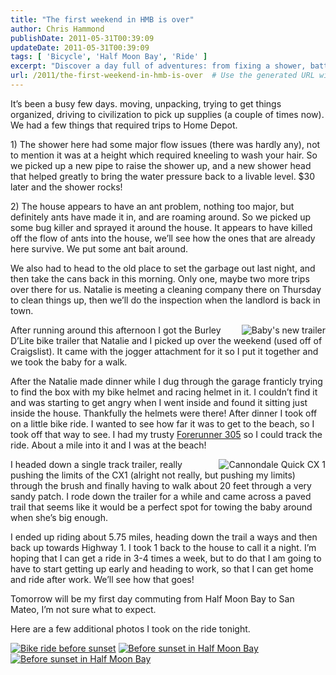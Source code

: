 ```yaml
---
title: "The first weekend in HMB is over"
author: Chris Hammond
publishDate: 2011-05-31T00:39:09
updateDate: 2011-05-31T00:39:09
tags: [ 'Bicycle', 'Half Moon Bay', 'Ride' ]
excerpt: "Discover a day full of adventures: from fixing a shower, battling ants, to a bike ride to the beach. Follow along for more on daily life in Half Moon Bay."
url: /2011/the-first-weekend-in-hmb-is-over  # Use the generated URL with year
---
```

<p>It’s been a busy few days. moving, unpacking, trying to get things organized, driving to civilization to pick up supplies (a couple of times now). We had a few things that required trips to Home Depot.</p>  <p>1) The shower here had some major flow issues (there was hardly any), not to mention it was at a height which required kneeling to wash your hair. So we picked up a new pipe to raise the shower up, and a new shower head that helped greatly to bring the water pressure back to a livable level. $30 later and the shower rocks!</p>  <p>2) The house appears to have an ant problem, nothing too major, but definitely ants have made it in, and are roaming around. So we picked up some bug killer and sprayed it around the house. It appears to have killed off the flow of ants into the house, we’ll see how the ones that are already here survive. We put some ant bait around.</p>  <p>We also had to head to the old place to set the garbage out last night, and then take the cans back in this morning. Only one, maybe two more trips over there for us. Natalie is meeting a cleaning company there on Thursday to clean things up, then we’ll do the inspection when the landlord is back in town.</p>  <p><a title="Baby&#39;s new trailer" href="https://www.flickr.com/photos/17726343@N00/5779157579/"><img border="0" alt="Baby&#39;s new trailer" align="right" src="https://static.flickr.com/3067/5779157579_bf2f753a99_t.jpg" /></a>After running around this afternoon I got the Burley D’Lite bike trailer that Natalie and I picked up over the weekend (used off of Craigslist). It came with the jogger attachment for it so I put it together and we took the baby for a walk.</p>  <p>After the Natalie made dinner while I dug through the garage franticly trying to find the box with my bike helmet and racing helmet in it. I couldn’t find it and was starting to get angry when I went inside and found it sitting just inside the house. Thankfully the helmets were there! After dinner I took off on a little bike ride. I wanted to see how far it was to get to the beach, so I took off that way to see. I had my trusty <a href="https://www.amazon.com/gp/product/B000CSWCQA/ref=as_li_ss_tl?ie=UTF8&amp;tag=chrishammondc-20&amp;linkCode=as2&amp;camp=217145&amp;creative=399349&amp;creativeASIN=B000CSWCQA" target="_blank">Forerunner 305</a> so I could track the ride. About a mile into it and I was at the beach!</p>  <p><a title="Cannondale Quick CX 1" href="https://www.flickr.com/photos/17726343@N00/5779158497/"><img border="0" alt="Cannondale Quick CX 1" align="right" src="https://static.flickr.com/2550/5779158497_e89228491f_t.jpg" /></a>I headed down a single track trailer, really pushing the limits of the CX1 (alright not really, but pushing my limits) through the brush and finally having to walk about 20 feet through a very sandy patch. I rode down the trailer for a while and came across a paved trail that seems like it would be a perfect spot for towing the baby around when she’s big enough.</p>  <p>I ended up riding about 5.75 miles, heading down the trail a ways and then back up towards Highway 1. I took 1 back to the house to call it a night. I’m hoping that I can get a ride in 3-4 times a week, but to do that I am going to have to start getting up early and heading to work, so that I can get home and ride after work. We’ll see how that goes!</p>  <p>Tomorrow will be my first day commuting from Half Moon Bay to San Mateo, I’m not sure what to expect.</p>  <p>Here are a few additional photos I took on the ride tonight.</p>  <p><a title="Bike ride before sunset" href="https://www.flickr.com/photos/17726343@N00/5779160965/"><img border="0" alt="Bike ride before sunset" src="https://static.flickr.com/5262/5779160965_4f22ea9b0f_t.jpg" /></a>&#160;<a title="Before sunset in Half Moon Bay" href="https://www.flickr.com/photos/17726343@N00/5779705184/"><img border="0" alt="Before sunset in Half Moon Bay" src="https://static.flickr.com/5264/5779705184_84baf333c3_t.jpg" /></a>&#160;<a title="Before sunset in Half Moon Bay" href="https://www.flickr.com/photos/17726343@N00/5779704244/"><img border="0" alt="Before sunset in Half Moon Bay" src="https://static.flickr.com/5025/5779704244_9ba3a8885a_t.jpg" /></a></p>


